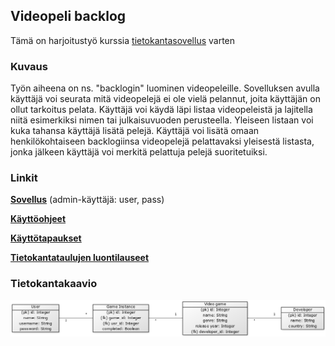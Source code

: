 ## Videopeli backlog
Tämä on harjoitustyö kurssia [tietokantasovellus](https://materiaalit.github.io/tsoha-18/) varten

### Kuvaus
Työn aiheena on ns. "backlogin" luominen videopeleille. Sovelluksen avulla käyttäjä voi seurata mitä videopelejä ei ole vielä pelannut, joita käyttäjän on ollut tarkoitus pelata. Käyttäjä voi käydä läpi listaa videopeleistä ja lajitella niitä esimerkiksi nimen tai julkaisuvuoden perusteella. Yleiseen listaan voi kuka tahansa käyttäjä lisätä pelejä. Käyttäjä voi lisätä omaan henkilökohtaiseen backlogiinsa videopelejä pelattavaksi yleisestä listasta, jonka jälkeen käyttäjä voi merkitä pelattuja pelejä suoritetuiksi.


### Linkit
[**Sovellus**](https://sheltered-tundra-91193.herokuapp.com/)
(admin-käyttäjä: user, pass)

[**Käyttöohjeet**](https://github.com/ollikehy/backlog-app/blob/master/documentation/kayttoohje.md)

[**Käyttötapaukset**](https://github.com/ollikehy/backlog-app/blob/master/documentation/kayttotapaukset.md)

[**Tietokantataulujen luontilauseet**](https://github.com/ollikehy/backlog-app/blob/master/documentation/tietokantataulut.md)

### Tietokantakaavio
![Tietokantakaavio](https://github.com/ollikehy/backlog-app/blob/master/documentation/tietokantakaavio.png?raw=true)
